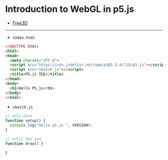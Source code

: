 # Introduction to WebGL in p5.js

- [Free3D](https://free3d.com/)

---
 
- `index.html`

```html
<!DOCTYPE html>
<html>
<head>
  <meta charset="UTF-8">
  <script src="https://cdn.jsdelivr.net/npm/p5@1.5.0/lib/p5.js"></script>
  <script src="sketch.js"></script>
  <title>P5.js 연습</title>
</head>
<body>
  <h1>Hello P5.js</h1>
</body>
</html>
```


- `sketch.js`

```javascript
// only once
function setup() {
  console.log("Hello p5.js ", VERSION);
}

// until the end
function draw() {

}
```
